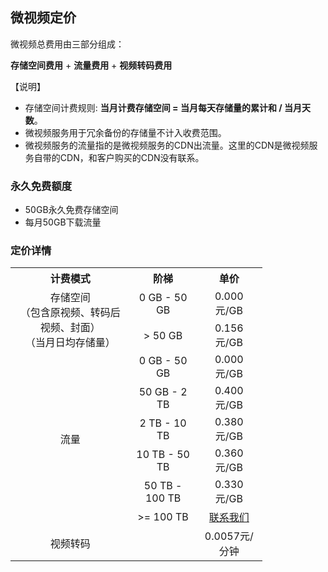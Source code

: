 ## 微视频定价

微视频总费用由三部分组成：

**存储空间费用** + **流量费用** + **视频转码费用**

【说明】
- 存储空间计费规则: **当月计费存储空间 = 当月每天存储量的累计和 / 当月天数**。
- 微视频服务用于冗余备份的存储量不计入收费范围。
- 微视频服务的流量指的是微视频服务的CDN出流量。这里的CDN是微视频服务自带的CDN，和客户购买的CDN没有联系。

### 永久免费额度
- 50GB永久免费存储空间
- 每月50GB下载流量

### 定价详情

<table style="display:table;width:80%;">
	<tbody>
		<tr>
			<th><strong>计费模式</strong></th>
			<th><strong>阶梯</strong></th>
			<th><strong>单价</strong></th>
		</tr>
		<tr>
			<td rowspan="2" style="text-align: center;">存储空间<br />（包含原视频、转码后视频、封面）<br />（当月日均存储量）<br /> </td>
			<td style="text-align: center;">0 GB - 50 GB</td>
			<td style="text-align: center;">0.000 元/GB</td>
		</tr>
		<tr>
			<td style="text-align: center;">&gt; 50 GB</td>
			<td style="text-align: center;">0.156 元/GB</td>
		</tr>
		<tr>
			<td rowspan="6" style="text-align: center;">流量</td>
			<td style="text-align: center;">0 GB - 50 GB</td>
			<td style="text-align: center;">0.000 元/GB</td>
		</tr>
		<tr>
			<td style="text-align: center;">50 GB - 2 TB</td>
			<td style="text-align: center;">0.400 元/GB</td>
		</tr>
		<tr>
			<td style="text-align: center;">2 TB - 10 TB</td>
			<td style="text-align: center;">0.380 元/GB</td>
		</tr>
		<tr>
			<td style="text-align: center;">10 TB - 50 TB</td>
			<td style="text-align: center;">0.360 元/GB</td>
		</tr>
		<tr>
			<td style="text-align: center;">50 TB - 100 TB</td>
			<td style="text-align: center;">0.330 元/GB</td>
		</tr>
		<tr>
			<td style="text-align: center;">&gt;= 100 TB</td>
			<td style="text-align: center;"><a href="http://tce.fsphere.cn/doc/product/314/2509">联系我们</a></td>
		</tr>
	  <tr>
			<td rowspan="3" style="text-align: center;">视频转码 </td>
			<td style="text-align: center;"> </td>
			<td style="text-align: center;">0.0057元/分钟</td>
		</tr>
	</tbody>
</table>

